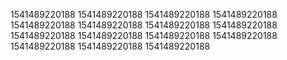 1541489220188
1541489220188
1541489220188
1541489220188
1541489220188
1541489220188
1541489220188
1541489220188
1541489220188
1541489220188
1541489220188
1541489220188
1541489220188
1541489220188
1541489220188